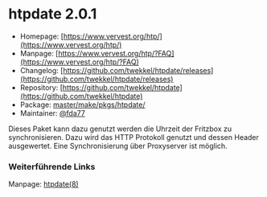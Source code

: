 # htpdate 2.0.1
  - Homepage: [https://www.vervest.org/htp/](https://www.vervest.org/htp/)
  - Manpage: [https://www.vervest.org/htp/?FAQ](https://www.vervest.org/htp/?FAQ)
  - Changelog: [https://github.com/twekkel/htpdate/releases](https://github.com/twekkel/htpdate/releases)
  - Repository: [https://github.com/twekkel/htpdate](https://github.com/twekkel/htpdate)
  - Package: [master/make/pkgs/htpdate/](https://github.com/Freetz-NG/freetz-ng/tree/master/make/pkgs/htpdate/)
  - Maintainer: [@fda77](https://github.com/fda77)

Dieses Paket kann dazu genutzt werden die Uhrzeit der Fritzbox zu
synchronisieren. Dazu wird das HTTP Protokoll genutzt und dessen Header
ausgewertet. Eine Synchronisierung über Proxyserver ist möglich.

### Weiterführende Links

Manpage:
[htpdate(8)](http://linux.die.net/man/8/htpdate)

